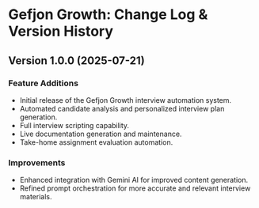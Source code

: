 # Gefjon Growth: Change Log & Version History

## Version 1.0.0 (2025-07-21)

### Feature Additions

*   Initial release of the Gefjon Growth interview automation system.
*   Automated candidate analysis and personalized interview plan generation.
*   Full interview scripting capability.
*   Live documentation generation and maintenance.
*   Take-home assignment evaluation automation.

### Improvements

*   Enhanced integration with Gemini AI for improved content generation.
*   Refined prompt orchestration for more accurate and relevant interview materials.

<!-- change-log.md last updated from commit: 64fb3086b3a467d041068352872f75484f2d2a47 -->